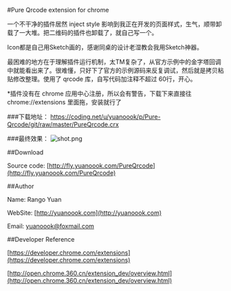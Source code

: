 #Pure Qrcode extension for chrome

一个不干净的插件居然 inject style 影响到我正在开发的页面样式，生气，顺带卸载了一大堆。把二维码的插件也卸载了，就自己写一个。

Icon都是自己用Sketch画的，感谢同桌的设计老湿教会我用Sketch神器。

最困难的地方在于理解插件运行机制，太TM复杂了，从官方示例中的金字塔回调中就能看出来了。很难懂，只好下了官方的示例源码来反复调试，然后就是拷贝粘贴修改整理。使用了 qrcode 库，自写代码加注释不超过 60行，开心。

*插件没有在 chrome 应用中心注册，所以会有警告，下载下来直接往 chrome://extensions 里面拖，安装就行了

###下载地址：
https://coding.net/u/yuanoook/p/Pure-Qrcode/git/raw/master/PureQrcode.crx

###最终效果：
![shot.png](https://raw.githubusercontent.com/yuanoook/Pure-Qrcode/master/shot.png)

##Download

Source code: [http://fly.yuanoook.com/PureQrcode](http://fly.yuanoook.com/PureQrcode)

##Author

Name: Rango Yuan

WebSite: [http://yuanoook.com](http://yuanoook.com)

Email: yuanoook@foxmail.com

##Developer Reference

[https://developer.chrome.com/extensions](https://developer.chrome.com/extensions)

[http://open.chrome.360.cn/extension_dev/overview.html](http://open.chrome.360.cn/extension_dev/overview.html)